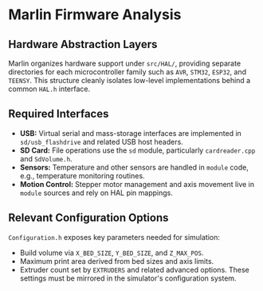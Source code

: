 # Marlin Firmware Analysis

## Hardware Abstraction Layers
Marlin organizes hardware support under `src/HAL/`, providing separate directories for each microcontroller family such as `AVR`, `STM32`, `ESP32`, and `TEENSY`. This structure cleanly isolates low-level implementations behind a common `HAL.h` interface.

## Required Interfaces
- **USB:** Virtual serial and mass-storage interfaces are implemented in `sd/usb_flashdrive` and related USB host headers.
- **SD Card:** File operations use the `sd` module, particularly `cardreader.cpp` and `SdVolume.h`.
- **Sensors:** Temperature and other sensors are handled in `module` code, e.g., temperature monitoring routines.
- **Motion Control:** Stepper motor management and axis movement live in `module` sources and rely on HAL pin mappings.

## Relevant Configuration Options
`Configuration.h` exposes key parameters needed for simulation:
- Build volume via `X_BED_SIZE`, `Y_BED_SIZE`, and `Z_MAX_POS`.
- Maximum print area derived from bed sizes and axis limits.
- Extruder count set by `EXTRUDERS` and related advanced options.
These settings must be mirrored in the simulator's configuration system.
